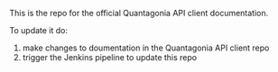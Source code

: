 This is the repo for the official Quantagonia API client documentation.

To update it do:
1. make changes to doumentation in the Quantagonia API client repo
2. trigger the Jenkins pipeline to update this repo
